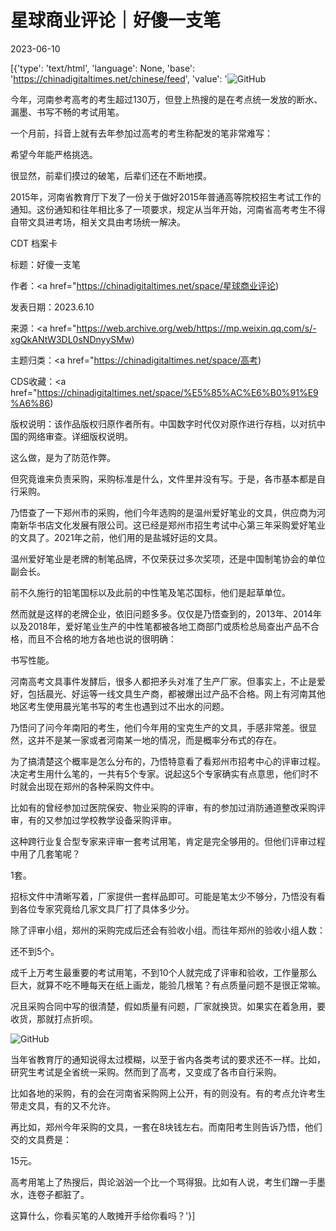 # 星球商业评论｜好傻一支笔

2023-06-10

[{'type': 'text/html', 'language': None, 'base': 'https://chinadigitaltimes.net/chinese/feed', 'value': '![GitHub](https://chinadigitaltimes.net/chinese/files/2023/06/image-1686390868563.png)

今年，河南参考高考的考生超过130万，但登上热搜的是在考点统一发放的断水、漏墨、书写不畅的考试用笔。

一个月前，抖音上就有去年参加过高考的考生称配发的笔非常难写：

希望今年能严格挑选。

很显然，前辈们摸过的破笔，后辈们还在不断地摸。

2015年，河南省教育厅下发了一份关于做好2015年普通高等院校招生考试工作的通知。这份通知和往年相比多了一项要求，规定从当年开始，河南省高考考生不得自带文具进考场，相关文具由考场统一解决。



CDT 档案卡

标题：好傻一支笔

作者：<a href="https://chinadigitaltimes.net/space/星球商业评论)

发表日期：2023.6.10

来源：<a href="https://web.archive.org/web/https://mp.weixin.qq.com/s/-xgQkANtW3DL0sNDnyySMw)

主题归类：<a href="https://chinadigitaltimes.net/space/高考)

CDS收藏：<a href="https://chinadigitaltimes.net/space/%E5%85%AC%E6%B0%91%E9%A6%86)

版权说明：该作品版权归原作者所有。中国数字时代仅对原作进行存档，以对抗中国的网络审查。详细版权说明。





这么做，是为了防范作弊。

但究竟谁来负责采购，采购标准是什么，文件里并没有写。于是，各市基本都是自行采购。

乃悟查了一下郑州市的采购，他们今年选购的是温州爱好笔业的文具，供应商为河南新华书店文化发展有限公司。这已经是郑州市招生考试中心第三年采购爱好笔业的文具了。2021年之前，他们用的是盐城好运的文具。

温州爱好笔业是老牌的制笔品牌，不仅荣获过多次奖项，还是中国制笔协会的单位副会长。

前不久施行的铅笔国标以及此前的中性笔及笔芯国标，他们是起草单位。

然而就是这样的老牌企业，依旧问题多多。仅仅是乃悟查到的，2013年、2014年以及2018年，爱好笔业生产的中性笔都被各地工商部门或质检总局查出产品不合格，而且不合格的地方各地也说的很明确：

书写性能。

河南高考文具事件发酵后，很多人都把矛头对准了生产厂家。但事实上，不止是爱好，包括晨光、好运等一线文具生产商，都被爆出过产品不合格。网上有河南其他地区考生使用晨光笔书写的考生也遇到过不出水的问题。

乃悟问了问今年南阳的考生，他们今年用的宝克生产的文具，手感非常差。很显然，这并不是某一家或者河南某一地的情况，而是概率分布式的存在。

为了搞清楚这个概率是怎么分布的，乃悟特意看了看郑州市招考中心的评审过程。决定考生用什么笔的，一共有5个专家。说起这5个专家确实有点意思，他们时不时就会出现在郑州的各种采购文件中。

比如有的曾经参加过医院保安、物业采购的评审，有的参加过消防通道整改采购评审，有的又参加过学校教学设备采购评审。

这种跨行业复合型专家来评审一套考试用笔，肯定是完全够用的。但他们评审过程中用了几套笔呢？

1套。

招标文件中清晰写着，厂家提供一套样品即可。可能是笔太少不够分，乃悟没有看到各位专家究竟给几家文具厂打了具体多少分。

除了评审小组，郑州的采购完成后还会有验收小组。而往年郑州的验收小组人数：

还不到5个。

成千上万考生最重要的考试用笔，不到10个人就完成了评审和验收，工作量那么巨大，就算不吃不睡每天在纸上画龙，能验几根笔？有点质量问题不是很正常嘛。

况且采购合同中写的很清楚，假如质量有问题，厂家就换货。如果实在着急用，要收货，那就打点折呗。

![GitHub](https://chinadigitaltimes.net/chinese/files/2023/06/post-697068-64844a56194c6.png)

当年省教育厅的通知说得太过模糊，以至于省内各类考试的要求还不一样。比如，研究生考试是全省统一采购。然而到了高考，又变成了各市自行采购。

比如各地的采购，有的会在河南省采购网上公开，有的则没有。有的考点允许考生带走文具，有的又不允许。

再比如，郑州今年采购的文具，一套在8块钱左右。而南阳考生则告诉乃悟，他们交的文具费是：

15元。

高考用笔上了热搜后，舆论汹汹一个比一个骂得狠。比如有人说，考生们蹭一手墨水，连卷子都脏了。

这算什么，你看买笔的人敢摊开手给你看吗？'}]